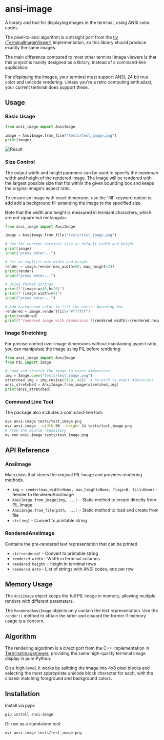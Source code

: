 # ansi-image

A library and tool for displaying images in the terminal, using ANSI color codes.

The pixel-to-ansi algorithm is a straight port from the [tiv (TerminalImageViewer)](https://github.com/stefanhaustein/TerminalImageViewer) implementation, so this library should
produce exactly the same images.

The main difference compared to most other terminal image viewers is that this
project is mainly designed as a library, instead of a command-line application.

For *displaying* the images, your terminal must support ANSI, 24 bit true color
and unicode rendering. Unless you're a retro computing enthusiast, your current
terminal does support these.

## Usage

### Basic Usage

```python
from ansi_image import AnsiImage

image = AnsiImage.from_file("tests/test_image.png")
print(image)
```

![Result](readme_image.png)

### Size Control

The output width and height paramers can be used to specify the *maximum*
width and height of the rendered image. The image will be rendered with
the largest possible size that fits within the given bounding box and keeps
the original image's aspect ratio.

To ensure an image with exact dimension, use the 'fill' keyword option to
add add a background fill extending the image to the specified size.

Note that the width and height is measured in termianl characters, which
are not square but rectangular.

```python
from ansi_image import AnsiImage

image = AnsiImage.from_file("tests/test_image.png")

# Use the current terminal size as default width and height
print(image)
input("press enter...")

# Set an explicit max width and height
render = image.render(max_width=80, max_height=24)
print(render)
input("press enter...")

# Using format strings
print(f"{image:w=40,h=20}")
print(f"{image:width=60}")
input("press enter...")

# Add background color to fill the entire bounding box
rendered = image.render(fill="#ffffff")
print(rendered)
print(f"rendered image with dimensions f{rendered.width}x{rendered.height}")
```

### Image Stretching

For precise control over image dimensions without maintaining aspect ratio, you can manipulate the image using PIL before rendering:

```python
from ansi_image import AnsiImage
from PIL import Image

# Load and stretch the image to exact dimensions
img = Image.open("tests/test_image.png")
stretched_img = img.resize((160, 48))  # Stretch to exact dimensions
ansi_stretched = AnsiImage.from_image(stretched_img)
print(ansi_stretched)
```

### Command Line Tool

The package also includes a command-line tool:

```bash
uvx ansi-image tests/test_image.png
uvx ansi-image --width 80 --height 24 tests/test_image.png
# From the source repository
uv run ansi-image tests/test_image.png
```

## API Reference

### AnsiImage

Main class that stores the original PIL Image and provides rendering methods.

- `img = render(max_width=None, max_height=None, flags=0, fill=None)` - Render to RenderedAnsiImage
- `AnsiImage.from_image(img, ...)` - Static method to create directly from PIL Image
- `AnsiImage.from_file(path, ...)` - Static method to load and create from file
- `str(img)` - Convert to printable string

### RenderedAnsiImage

Contains the pre-rendered text representation that can be printed.

- `str(rendered)` - Convert to printable string
- `rendered.width` - Width in terminal columns
- `rendered.height` - Height in terminal rows
- `rendered.data` - List of strings with ANSI codes, one per row.

## Memory Usage

The `AnsiImage` object keeps the full PIL Image in memory, allowing multiple
renders with different parameters.

The `RenderedAnsiImage` objects only contain the text representation. Use the
`render()` method to obtain the latter and discard the former if memory usage
is a concern.

## Algorithm

The rendering algorithm is a direct port from the C++ implementation in [TerminalImageViewer](https://github.com/stefanhaustein/TerminalImageViewer), providing the same high-quality terminal image display in pure Python.

On a high-level, it works by splitting the image into 4x8 pixel blocks and
selecting the most appropriate unicode block character for each, with the
closest matching foreground and background colors.

## Installation

Install via pypi:

```bash
pip install ansi-image
```

Or use as a standalone tool:

```bash
uvx ansi-image tests/test_image.png
```